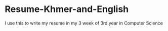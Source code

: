 # Resume-Khmer-and-English
I use this to write my resume in my 3 week of 3rd year in Computer Science

